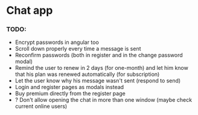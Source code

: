 # Chat app

### TODO:

- Encrypt passwords in angular too
- Scroll down properly every time a message is sent
- Reconfirm passwords (both in register and in the change password modal)
- Remind the user to renew in 2 days (for one-month) and let him know that his plan was renewed automatically (for subscription)
- Let the user know why his message wasn't sent (respond to send)
- Login and register pages as modals instead
- Buy premium directly from the register page
-  ? Don't allow opening the chat in more than one window (maybe check current online users)

